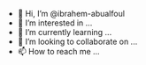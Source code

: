 - 👋 Hi, I’m @ibrahem-abualfoul
- 👀 I’m interested in ...
- 🌱 I’m currently learning ...
- 💞️ I’m looking to collaborate on ...
- 📫 How to reach me ...

<!---
ibrahem-abualfoul/ibrahem-abualfoul is a ✨ special ✨ repository because its `README.md` (this file) appears on your GitHub profile.
You can click the Preview link to take a look at your changes.
--->
